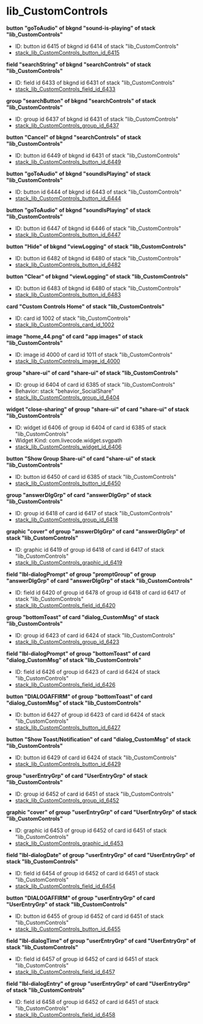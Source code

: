 # lib_CustomControls
**button "goToAudio" of bkgnd "sound-is-playing" of stack "lib_CustomControls"**
* ID: button id 6415 of bkgnd id 6414 of stack "lib_CustomControls"
* [stack_lib_CustomControls_button_id_6415](./../ScriptTracker/libraries/lib_CustomControls_Scripts/stack_lib_CustomControls_button_id_6415.livecodescript)

**field "searchString" of bkgnd "searchControls" of stack "lib_CustomControls"**
* ID: field id 6433 of bkgnd id 6431 of stack "lib_CustomControls"
* [stack_lib_CustomControls_field_id_6433](./../ScriptTracker/libraries/lib_CustomControls_Scripts/stack_lib_CustomControls_field_id_6433.livecodescript)

**group "searchButton" of bkgnd "searchControls" of stack "lib_CustomControls"**
* ID: group id 6437 of bkgnd id 6431 of stack "lib_CustomControls"
* [stack_lib_CustomControls_group_id_6437](./../ScriptTracker/libraries/lib_CustomControls_Scripts/stack_lib_CustomControls_group_id_6437.livecodescript)

**button "Cancel" of bkgnd "searchControls" of stack "lib_CustomControls"**
* ID: button id 6449 of bkgnd id 6431 of stack "lib_CustomControls"
* [stack_lib_CustomControls_button_id_6449](./../ScriptTracker/libraries/lib_CustomControls_Scripts/stack_lib_CustomControls_button_id_6449.livecodescript)

**button "goToAudio" of bkgnd "soundIsPlaying" of stack "lib_CustomControls"**
* ID: button id 6444 of bkgnd id 6443 of stack "lib_CustomControls"
* [stack_lib_CustomControls_button_id_6444](./../ScriptTracker/libraries/lib_CustomControls_Scripts/stack_lib_CustomControls_button_id_6444.livecodescript)

**button "goToAudio" of bkgnd "soundIsPlaying" of stack "lib_CustomControls"**
* ID: button id 6447 of bkgnd id 6446 of stack "lib_CustomControls"
* [stack_lib_CustomControls_button_id_6447](./../ScriptTracker/libraries/lib_CustomControls_Scripts/stack_lib_CustomControls_button_id_6447.livecodescript)

**button "Hide" of bkgnd "viewLogging" of stack "lib_CustomControls"**
* ID: button id 6482 of bkgnd id 6480 of stack "lib_CustomControls"
* [stack_lib_CustomControls_button_id_6482](./../ScriptTracker/libraries/lib_CustomControls_Scripts/stack_lib_CustomControls_button_id_6482.livecodescript)

**button "Clear" of bkgnd "viewLogging" of stack "lib_CustomControls"**
* ID: button id 6483 of bkgnd id 6480 of stack "lib_CustomControls"
* [stack_lib_CustomControls_button_id_6483](./../ScriptTracker/libraries/lib_CustomControls_Scripts/stack_lib_CustomControls_button_id_6483.livecodescript)

**card "Custom Controls Home" of stack "lib_CustomControls"**
* ID: card id 1002 of stack "lib_CustomControls"
* [stack_lib_CustomControls_card_id_1002](./../ScriptTracker/libraries/lib_CustomControls_Scripts/stack_lib_CustomControls_card_id_1002.livecodescript)

**image "home_44.png" of card "app images" of stack "lib_CustomControls"**
* ID: image id 4000 of card id 1011 of stack "lib_CustomControls"
* [stack_lib_CustomControls_image_id_4000](./../ScriptTracker/libraries/lib_CustomControls_Scripts/stack_lib_CustomControls_image_id_4000.livecodescript)

**group "share-ui" of card "share-ui" of stack "lib_CustomControls"**
* ID: group id 6404 of card id 6385 of stack "lib_CustomControls"
* Behavior: stack "behavior_SocialShare"
* [stack_lib_CustomControls_group_id_6404](./../ScriptTracker/libraries/lib_CustomControls_Scripts/stack_lib_CustomControls_group_id_6404.livecodescript)

**widget "close-sharing" of group "share-ui" of card "share-ui" of stack "lib_CustomControls"**
* ID: widget id 6406 of group id 6404 of card id 6385 of stack "lib_CustomControls"
* Widget Kind: com.livecode.widget.svgpath
* [stack_lib_CustomControls_widget_id_6406](./../ScriptTracker/libraries/lib_CustomControls_Scripts/stack_lib_CustomControls_widget_id_6406.livecodescript)

**button "Show Group Share-ui" of card "share-ui" of stack "lib_CustomControls"**
* ID: button id 6450 of card id 6385 of stack "lib_CustomControls"
* [stack_lib_CustomControls_button_id_6450](./../ScriptTracker/libraries/lib_CustomControls_Scripts/stack_lib_CustomControls_button_id_6450.livecodescript)

**group "answerDlgGrp" of card "answerDlgGrp" of stack "lib_CustomControls"**
* ID: group id 6418 of card id 6417 of stack "lib_CustomControls"
* [stack_lib_CustomControls_group_id_6418](./../ScriptTracker/libraries/lib_CustomControls_Scripts/stack_lib_CustomControls_group_id_6418.livecodescript)

**graphic "cover" of group "answerDlgGrp" of card "answerDlgGrp" of stack "lib_CustomControls"**
* ID: graphic id 6419 of group id 6418 of card id 6417 of stack "lib_CustomControls"
* [stack_lib_CustomControls_graphic_id_6419](./../ScriptTracker/libraries/lib_CustomControls_Scripts/stack_lib_CustomControls_graphic_id_6419.livecodescript)

**field "lbl-dialogPrompt" of group "promptGroup" of group "answerDlgGrp" of card "answerDlgGrp" of stack "lib_CustomControls"**
* ID: field id 6420 of group id 6478 of group id 6418 of card id 6417 of stack "lib_CustomControls"
* [stack_lib_CustomControls_field_id_6420](./../ScriptTracker/libraries/lib_CustomControls_Scripts/stack_lib_CustomControls_field_id_6420.livecodescript)

**group "bottomToast" of card "dialog_CustomMsg" of stack "lib_CustomControls"**
* ID: group id 6423 of card id 6424 of stack "lib_CustomControls"
* [stack_lib_CustomControls_group_id_6423](./../ScriptTracker/libraries/lib_CustomControls_Scripts/stack_lib_CustomControls_group_id_6423.livecodescript)

**field "lbl-dialogPrompt" of group "bottomToast" of card "dialog_CustomMsg" of stack "lib_CustomControls"**
* ID: field id 6426 of group id 6423 of card id 6424 of stack "lib_CustomControls"
* [stack_lib_CustomControls_field_id_6426](./../ScriptTracker/libraries/lib_CustomControls_Scripts/stack_lib_CustomControls_field_id_6426.livecodescript)

**button "DIALOGAFFIRM" of group "bottomToast" of card "dialog_CustomMsg" of stack "lib_CustomControls"**
* ID: button id 6427 of group id 6423 of card id 6424 of stack "lib_CustomControls"
* [stack_lib_CustomControls_button_id_6427](./../ScriptTracker/libraries/lib_CustomControls_Scripts/stack_lib_CustomControls_button_id_6427.livecodescript)

**button "Show Toast/Notification" of card "dialog_CustomMsg" of stack "lib_CustomControls"**
* ID: button id 6429 of card id 6424 of stack "lib_CustomControls"
* [stack_lib_CustomControls_button_id_6429](./../ScriptTracker/libraries/lib_CustomControls_Scripts/stack_lib_CustomControls_button_id_6429.livecodescript)

**group "userEntryGrp" of card "UserEntryGrp" of stack "lib_CustomControls"**
* ID: group id 6452 of card id 6451 of stack "lib_CustomControls"
* [stack_lib_CustomControls_group_id_6452](./../ScriptTracker/libraries/lib_CustomControls_Scripts/stack_lib_CustomControls_group_id_6452.livecodescript)

**graphic "cover" of group "userEntryGrp" of card "UserEntryGrp" of stack "lib_CustomControls"**
* ID: graphic id 6453 of group id 6452 of card id 6451 of stack "lib_CustomControls"
* [stack_lib_CustomControls_graphic_id_6453](./../ScriptTracker/libraries/lib_CustomControls_Scripts/stack_lib_CustomControls_graphic_id_6453.livecodescript)

**field "lbl-dialogDate" of group "userEntryGrp" of card "UserEntryGrp" of stack "lib_CustomControls"**
* ID: field id 6454 of group id 6452 of card id 6451 of stack "lib_CustomControls"
* [stack_lib_CustomControls_field_id_6454](./../ScriptTracker/libraries/lib_CustomControls_Scripts/stack_lib_CustomControls_field_id_6454.livecodescript)

**button "DIALOGAFFIRM" of group "userEntryGrp" of card "UserEntryGrp" of stack "lib_CustomControls"**
* ID: button id 6455 of group id 6452 of card id 6451 of stack "lib_CustomControls"
* [stack_lib_CustomControls_button_id_6455](./../ScriptTracker/libraries/lib_CustomControls_Scripts/stack_lib_CustomControls_button_id_6455.livecodescript)

**field "lbl-dialogTime" of group "userEntryGrp" of card "UserEntryGrp" of stack "lib_CustomControls"**
* ID: field id 6457 of group id 6452 of card id 6451 of stack "lib_CustomControls"
* [stack_lib_CustomControls_field_id_6457](./../ScriptTracker/libraries/lib_CustomControls_Scripts/stack_lib_CustomControls_field_id_6457.livecodescript)

**field "lbl-dialogEntry" of group "userEntryGrp" of card "UserEntryGrp" of stack "lib_CustomControls"**
* ID: field id 6458 of group id 6452 of card id 6451 of stack "lib_CustomControls"
* [stack_lib_CustomControls_field_id_6458](./../ScriptTracker/libraries/lib_CustomControls_Scripts/stack_lib_CustomControls_field_id_6458.livecodescript)

